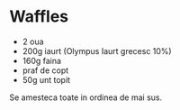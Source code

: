 ---
---
# Waffles


- 2 oua
- 200g iaurt (Olympus Iaurt grecesc 10%)
- 160g faina
- praf de copt
- 50g unt topit

Se amesteca toate in ordinea de mai sus.

